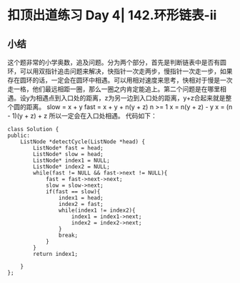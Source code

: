 # 扣顶出道练习 Day 4| 142.环形链表-ii
## 小结
这个题非常的小学奥数，追及问题。分为两个部分，首先是判断链表中是否有圆环，可以用双指针追击问题来解决，快指针一次走两步，慢指针一次走一步，如果存在圆环的话，一定会在圆环中相遇。可以用相对速度来思考，快相对于慢是一次走一格，他们最远相距一圈，那么一圈之内肯定能追上。第二个问题是在哪里相遇。设y为相遇点到入口处的距离，z为另一边到入口处的距离，y+z合起来就是整个圆的距离。
slow = x + y
fast = x + y + n(y + z)
n >= 1
x = n(y + z) - y
x = (n - 1)(y + z) + z
所以一定会在入口处相遇。
代码如下：
```
class Solution {
public:
    ListNode *detectCycle(ListNode *head) {
        ListNode* fast = head;
        ListNode* slow = head;
        ListNode* index1 = NULL;
        ListNode* index2 = NULL;
        while(fast != NULL && fast->next != NULL){
            fast = fast->next->next;
            slow = slow->next;
            if(fast == slow){
                index1 = head;
                index2 = fast;
                while(index1 != index2){
                    index1 = index1->next;
                    index2 = index2->next;
                }
                break;
            }
        }
        return index1;
        
    }
};
```